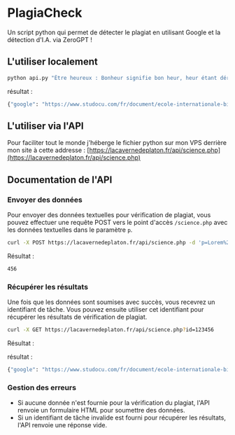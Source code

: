 # PlagiaCheck
Un script python qui permet de détecter le plagiat en utilisant Google et la détection d'I.A. via ZeroGPT !

## L'utiliser localement

```bash
python api.py "Être heureux : Bonheur signifie bon heur, heur étant dérivé du latin augurium, qui signifie « augure, « chance ». C’est quelque chose qui nous échoit, qui ne dépend pas de nous. La définition académique du bonheur est « aspiration commune à tous, état durable de satisfaction et de plénitude ». Bon, dans bonheur suggère l’idée d’un bien. Mais s’agit-il de l’agréable ou du bien moral ?"
```

résultat : 

```bash
{"google": "https://www.studocu.com/fr/document/ecole-internationale-bilingue-section-etoile/philosophie/sequence-2-la-liberte-conduit-elle-au-bonheur/90421849", "IA": 0}
```

## L'utiliser via l'API

Pour faciliter tout le monde j'héberge le fichier python sur mon VPS derrière mon site à cette addresse : [https://lacavernedeplaton.fr/api/science.php](https://lacavernedeplaton.fr/api/science.php)

## Documentation de l'API 

### Envoyer des données
Pour envoyer des données textuelles pour vérification de plagiat, vous pouvez effectuer une requête POST vers le point d'accès `/science.php` avec les données textuelles dans le paramètre `p`.

```bash
curl -X POST https://lacavernedeplaton.fr/api/science.php -d 'p=Lorem%20ipsum%20dolor%20sit%20amet'
```

Résultat : 

```bash
456
```

### Récupérer les résultats
Une fois que les données sont soumises avec succès, vous recevrez un identifiant de tâche. Vous pouvez ensuite utiliser cet identifiant pour récupérer les résultats de vérification de plagiat.

```bash
curl -X GET https://lacavernedeplaton.fr/api/science.php?id=123456
```

Résultat :

résultat : 

```bash
{"google": "https://www.studocu.com/fr/document/ecole-internationale-bilingue-section-etoile/philosophie/sequence-2-la-liberte-conduit-elle-au-bonheur/90421849", "IA": 0}
```

### Gestion des erreurs
- Si aucune donnée n'est fournie pour la vérification du plagiat, l'API renvoie un formulaire HTML pour soumettre des données.
- Si un identifiant de tâche invalide est fourni pour récupérer les résultats, l'API renvoie une réponse vide.
